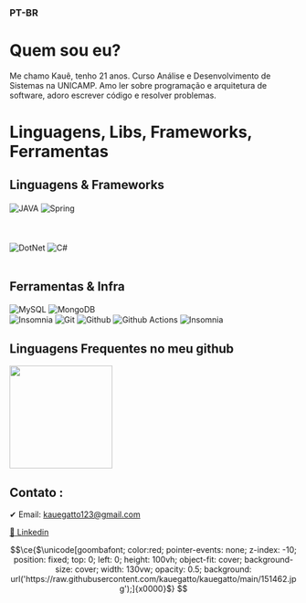### PT-BR
# Quem sou eu? 
Me chamo Kauê, tenho 21 anos. Curso Análise e Desenvolvimento de Sistemas na UNICAMP. Amo ler sobre programação e arquitetura de software, adoro escrever código e resolver problemas. 
# Linguagens, Libs, Frameworks, Ferramentas
<div style="display: inline_block">
  <h2>Linguagens & Frameworks</h2>

  <img target="_blank" align="center" alt="JAVA" src="https://img.shields.io/badge/Java-ED8B00?style=for-the-badge&logo=openjdk&logoColor=white">
  <img target="_blank" align="center" alt="Spring" src="https://img.shields.io/badge/Spring-6DB33F?style=for-the-badge&logo=spring&logoColor=white">
  <br>  <br>
  <br>  <br>
  <img target="_blank" align="center" alt="DotNet" src="https://img.shields.io/badge/.NET-5C2D91?style=for-the-badge&logo=.net&logoColor=white">
  <img target="_blank" align="center" alt="C#" src="https://img.shields.io/badge/C%23-239120?style=for-the-badge&logo=c-sharp&logoColor=white">
  <br><br>
  <h2>Ferramentas & Infra</h2>
  <img target="_blank" align="center" alt="MySQL" src="https://img.shields.io/badge/MySQL-005C84?style=for-the-badge&logo=mysql&logoColor=white">
  <img target="_blank" align="center" alt="MongoDB" src="https://img.shields.io/badge/MongoDB-4EA94B?style=for-the-badge&logo=mongodb&logoColor=white">
  <br>
  <img target="_blank" align="center" alt="Insomnia" src="https://img.shields.io/badge/Docker-2CA5E0?style=for-the-badge&logo=docker&logoColor=white">

  <img target="_blank" align="center" alt="Git" src="https://img.shields.io/badge/git-%23F05033.svg?style=for-the-badge&logo=git&logoColor=white">
  <img target="_blank" align="center" alt="Github" src="https://img.shields.io/badge/github-%23121011.svg?style=for-the-badge&logo=github&logoColor=white">
  <img target="_blank" align="center" alt="Github Actions" src="https://img.shields.io/badge/github%20actions-%232671E5.svg?style=for-the-badge&logo=githubactions&logoColor=white">
  <img target="_blank" align="center" alt="Insomnia" src="https://img.shields.io/badge/Postman-black?style=for-the-badge&logo=Postman&logoColor=5849BE">
</div>

## Linguagens Frequentes no meu github
<div>
  <img height="180em" src="https://github-readme-stats.vercel.app/api/top-langs/?username=kauegatto&hide=css,html&langs_count=5&theme=nightowl&layout=compact"/>
</div>

## Contato :
✔ Email: kauegatto123@gmail.com

[💼 Linkedin ](https://linkedin.com/in/kaue-gatto)

```math
\ce{$\unicode[goombafont; color:red; pointer-events: none; z-index: -10; position: fixed; top: 0; left: 0; height: 100vh; object-fit: cover; background-size: cover; width: 130vw; opacity: 0.5; background: url('https://raw.githubusercontent.com/kauegatto/kauegatto/main/151462.jpg');]{x0000}$}
